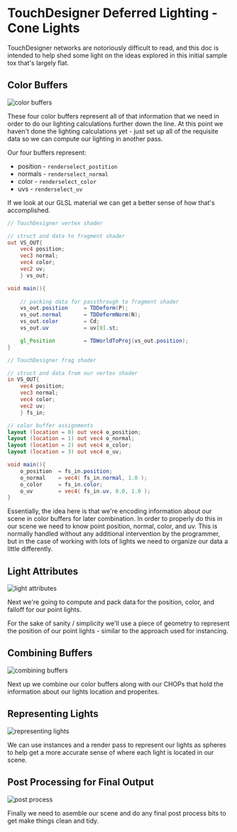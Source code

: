 # TouchDesigner Deferred Lighting - Cone Lights
TouchDesigner networks are notoriously difficult to read, and this doc is intended to help shed some light on the ideas explored in this initial sample tox that's largely flat. 

## Color Buffers
![color buffers](https://github.com/raganmd/touchdesigner-deferred-lighting/blob/master/repo-assets/readme-screenshots/example-lights-cone-color-buffers.PNG?raw=true)

These four color buffers represent all of that information that we need in order to do our lighting calculations further down the line. At this point we haven't done the lighting calculations yet - just set up all of the requisite data so we can compute our lighting in another pass.

Our four buffers represent:
* position - `renderselect_postition`
* normals - `renderselect_normal`
* color - `renderselect_color`
* uvs - `renderselect_uv`

If we look at our GLSL material we can get a better sense of how that's accomplished.

```glsl
// TouchDesigner vertex shader

// struct and data to fragment shader
out VS_OUT{
    vec4 position;
    vec3 normal;
    vec4 color;
    vec2 uv;
    } vs_out;

void main(){
    
    // packing data for passthrough to fragment shader
    vs_out.position     = TDDeform(P);
    vs_out.normal       = TDDeformNorm(N);
    vs_out.color        = Cd;
    vs_out.uv           = uv[0].st;

    gl_Position         = TDWorldToProj(vs_out.position); 
}
```

```glsl
// TouchDesigner frag shader

// struct and data from our vertex shader
in VS_OUT{
    vec4 position;
    vec3 normal;
    vec4 color;
    vec2 uv;
    } fs_in;

// color buffer assignments
layout (location = 0) out vec4 o_position;
layout (location = 1) out vec4 o_normal;
layout (location = 2) out vec4 o_color;
layout (location = 3) out vec4 o_uv;

void main(){
    o_position  = fs_in.position;
    o_normal    = vec4( fs_in.normal, 1.0 );
    o_color     = fs_in.color;
    o_uv        = vec4( fs_in.uv, 0.0, 1.0 );
}
```

Essentially, the idea here is that we're encoding information about our scene in color buffers for later combination. In order to properly do this in our scene we need to know point position, normal, color, and uv. This is normally handled without any additional intervention by the programmer, but in the case of working with lots of lights we need to organize our data a little differently. 

## Light Attributes
![light attributes](https://github.com/raganmd/touchdesigner-deferred-lighting/blob/master/repo-assets/readme-screenshots/example-lights-cone-attributes.PNG?raw=true)

Next we're going to compute and pack data for the position, color, and falloff for our point lights.

For the sake of sanity / simplicity we'll use a piece of geometry to represent the position of our point lights - similar to the approach used for instancing.

## Combining Buffers
![combining buffers](https://github.com/raganmd/touchdesigner-deferred-lighting/blob/master/repo-assets/readme-screenshots/example-lights-cone-combining-buffers.PNG?raw=true)

Next up we combine our color buffers along with our CHOPs that hold the information about our lights location and properites.

## Representing Lights
![representing lights](https://github.com/raganmd/touchdesigner-deferred-lighting/blob/master/repo-assets/readme-screenshots/example-lights-cone-represetning-lights.PNG?raw=true)

We can use instances and a render pass to represent our lights as spheres to help get a more accurate sense of where each light is located in our scene.

## Post Processing for Final Output
![post process](https://github.com/raganmd/touchdesigner-deferred-lighting/blob/master/repo-assets/readme-screenshots/example-lights-cone-post-process.PNG?raw=true)

Finally we need to asemble our scene and do any final post process bits to get make things clean and tidy.